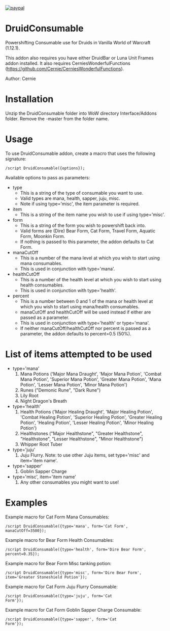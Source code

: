 [![paypal](https://www.paypalobjects.com/en_US/i/btn/btn_donateCC_LG.gif)](https://www.paypal.com/cgi-bin/webscr?cmd=_donations&business=3LLQHP7FGQJWL&currency_code=USD)

# DruidConsumable
Powershifting Consumable use for Druids in Vanilla World of Warcraft (1.12.1).

This addon also requires you have either DruidBar or Luna Unit Frames addon installed. It also requires CerniesWonderfulFunctions (https://github.com/Cernie/CerniesWonderfulFunctions).

Author: Cernie


# Installation

Unzip the DruidConsumable folder into WoW directory Interface/Addons folder. Remove the -master from the folder name.

# Usage

To use DruidConsumable addon, create a macro that uses the following signature:

<code>/script DruidConsumable({options});</code>

Available options to pass as parameters:
- type
  - This is a string of the type of consumable you want to use.
  - Valid types are mana, health, sapper, juju, misc.
  - Note if using type='misc', the item parameter is required.
- item
  - This is a string of the item name you wish to use if using type='misc'.
- form
  - This is a string of the form you wish to powershift back into.
  - Valid forms are (Dire) Bear Form, Cat Form, Travel Form, Aquatic Form, Moonkin Form.
  - If nothing is passed to this parameter, the addon defaults to Cat Form.
- manaCutOff
  - This is a number of the mana level at which you wish to start using mana consumables.
  - This is used in conjunction with type='mana'.
- healthCutOff
  - This is a number of the health level at which you wish to start using health consumables.
  - This is used in conjunction with type='health'.
- percent
  - This is a number between 0 and 1 of the mana or health level at which you wish to start using mana/health consumables.
  - manaCutOff and healthCutOff will be used instead if either are passed as a parameter.
  - This is used in conjunction with type='health' or type='mana'.
  - If neither manaCutOff/healthCutOff nor percent is passed as a parameter, the addon defaults to percent=0.5 (50%).
  
# List of items attempted to be used
- type='mana'
  1. Mana Potions ('Major Mana Draught', 'Major Mana Potion', 'Combat Mana Potion', 'Superior Mana Potion', 'Greater Mana Potion', 'Mana Potion', 'Lesser Mana Potion', 'Minor Mana Potion')
  2. Runes ("Demonic Rune", "Dark Rune")
  3. Lily Root
  4. Night Dragon's Breath
- type='health'
  1. Health Potions ('Major Healing Draught', 'Major Healing Potion', 'Combat Healing Potion', 'Superior Healing Potion', 'Greater Healing Potion', 'Healing Potion', 'Lesser Healing Potion', 'Minor Healing Potion')
  2. Healthstones ("Major Healthstone", "Greater Healthstone", "Healthstone", "Lesser Healthstone", "Minor Healthstone")
  3. Whipper Root Tuber
- type='juju'
  1. Juju Flurry. Note: to use other Juju items, set type='misc' and item='item name'.
- type='sapper'
  1. Goblin Sapper Charge
- type='misc', item='item name'
  1. Any other consumables you might want to use!

# Examples
Example macro for Cat Form Mana Consumables:

<code>/script DruidConsumable({type='mana', form='Cat Form', manaCutOff=3500});</code>

Example macro for Bear Form Health Consumables:

<code>/script DruidConsumable({type='health', form='Dire Bear Form', percent=0.35});</code>

Example macro for Bear Form Misc tanking potion:

<code>/script DruidConsumable({type='misc', form='Dire Bear Form', item='Greater Stoneshield Potion'});</code>

Example macro for Cat Form Juju Flurry Consumable:

<code>/script DruidConsumable({type='juju', form='Cat Form'});</code>

Example macro for Cat Form Goblin Sapper Charge Consumable:

<code>/script DruidConsumable({type='sapper', form='Cat Form'});</code>
